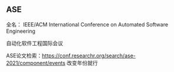 ## ASE 

全名： IEEE/ACM International Conference on Automated Software Engineering

自动化软件工程国际会议

ASE论文检索：https://conf.researchr.org/search/ase-2021/component/events  改变年份就行

